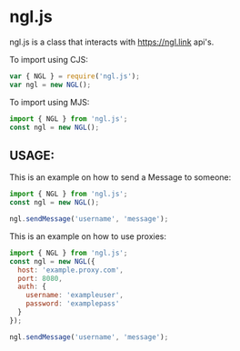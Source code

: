 # ngl.js

ngl.js is a class that interacts with https://ngl.link api's.

To import using CJS:
```javascript
var { NGL } = require('ngl.js');
var ngl = new NGL();
```

To import using MJS:
```javascript
import { NGL } from 'ngl.js';
const ngl = new NGL();
```

## USAGE:

This is an example on how to send a Message to someone:
```javascript
import { NGL } from 'ngl.js';
const ngl = new NGL();

ngl.sendMessage('username', 'message');
```

This is an example on how to use proxies:
```javascript
import { NGL } from 'ngl.js';
const ngl = new NGL({
  host: 'example.proxy.com',
  port: 8080,
  auth: {
    username: 'exampleuser',
    password: 'examplepass'
  }
});

ngl.sendMessage('username', 'message');
```